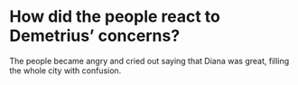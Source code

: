 # How did the people react to Demetrius’ concerns?

The people became angry and cried out saying that Diana was great, filling the whole city with confusion.
